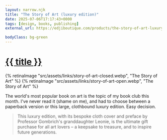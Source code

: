 ```yaml
---
layout: narrow.njk
title: "The Story of Art (luxury edition)"
date: 2025-07-06T17:17:43+0000
tags: [design, books, publishing]
external_url: https://edjiboutique.com/products/the-story-of-art-luxury-edition/?ref=daniel.pizza

bodyClass: bg-green
---
```


<h1><a href="{{ external_url }}">{{ title }}</a></h1>

{% retinaImage "src/assets/links/story-of-art-closed.webp", "The Story of Art" %}
{% retinaImage "src/assets/links/story-of-art-open.webp", "The Story of Art" %}

The world's most popular book on art is the topic of my book club this month. I've never read it (shame on me), and had to choose between a paperback version or this large, clothbound luxury edition. Easy decision. 

> This luxury edition, with its bespoke cloth cover and preface by Professor Gombrich's granddaughter Leonie,  is the ultimate gift purchase for all art lovers – a keepsake to treasure, and to inspire future generations.